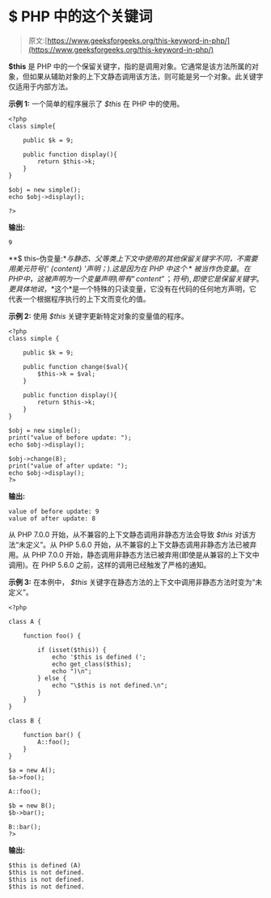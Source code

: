 # $ PHP 中的这个关键词

> 原文:[https://www.geeksforgeeks.org/this-keyword-in-php/](https://www.geeksforgeeks.org/this-keyword-in-php/)

**$this** 是 PHP 中的一个保留关键字，指的是调用对象。它通常是该方法所属的对象，但如果从辅助对象的上下文静态调用该方法，则可能是另一个对象。此关键字仅适用于内部方法。

**示例 1:** 一个简单的程序展示了 *$this* 在 PHP 中的使用。

```
<?php
class simple{

    public $k = 9;

    public function display(){
        return $this->k;
    }
}

$obj = new simple();
echo $obj->display();

?>
```

**输出:**

```
9
```

**$ this–伪变量:**与静态、父等类上下文中使用的其他保留关键字不同，不需要用美元符号(' {content} '声明；).这是因为在 PHP 中*$这个*被当作伪变量。
在 PHP 中，这被声明为一个变量声明(带有“{ content }”；符号),即使它是保留关键字。更具体地说，*$这个*是一个特殊的只读变量，它没有在代码的任何地方声明，它代表一个根据程序执行的上下文而变化的值。

**示例 2:** 使用 *$this* 关键字更新特定对象的变量值的程序。

```
<?php
class simple {

    public $k = 9;

    public function change($val){
        $this->k = $val;
    }

    public function display(){
        return $this->k;
    }
}

$obj = new simple();
print("value of before update: ");
echo $obj->display();

$obj->change(8);
print("value of after update: ");
echo $obj->display();
?>
```

**输出:**

```
value of before update: 9
value of after update: 8

```

从 PHP 7.0.0 开始，从不兼容的上下文静态调用非静态方法会导致 *$this* 对该方法“未定义”。从 PHP 5.6.0 开始，从不兼容的上下文静态调用非静态方法已被弃用。从 PHP 7.0.0 开始，静态调用非静态方法已被弃用(即使是从兼容的上下文中调用)。在 PHP 5.6.0 之前，这样的调用已经触发了严格的通知。

**示例 3:** 在本例中， *$this* 关键字在静态方法的上下文中调用非静态方法时变为“未定义”。

```
<?php

class A {

    function foo() {

        if (isset($this)) {
            echo '$this is defined (';
            echo get_class($this);
            echo ")\n";
        } else {
            echo "\$this is not defined.\n";
        }
    }
}

class B {

    function bar() {
        A::foo();
    }
}

$a = new A();
$a->foo();

A::foo();

$b = new B();
$b->bar();

B::bar();
?>
```

**输出:**

```
$this is defined (A) 
$this is not defined. 
$this is not defined. 
$this is not defined.

```